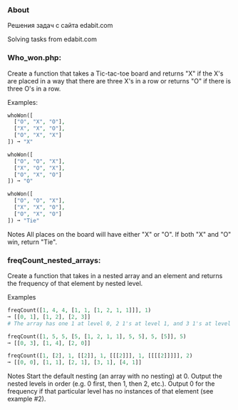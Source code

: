 ### About

Решения задач с сайта edabit.com

Solving tasks from edabit.com


### Who_won.php:

Create a function that takes a Tic-tac-toe board and returns "X" if the X's are placed in a way that there are three X's in a row or returns "O" if there is three O's in a row.

Examples:
```php
whoWon([
  ["O", "X", "O"],
  ["X", "X", "O"],
  ["O", "X", "X"]
]) ➞ "X"

whoWon([
  ["O", "O", "X"],
  ["X", "O", "X"],
  ["O", "X", "O"]
]) ➞ "O"

whoWon([
  ["O", "O", "X"],
  ["X", "X", "O"],
  ["O", "X", "O"]
]) ➞ "Tie"
```
Notes
All places on the board will have either "X" or "O".
If both "X" and "O" win, return "Tie".

### freqCount_nested_arrays:

Create a function that takes in a nested array and an element and returns the frequency of that element by nested level.

Examples
```php
freqCount([1, 4, 4, [1, 1, [1, 2, 1, 1]]], 1)
➞ [[0, 1], [1, 2], [2, 3]]
# The array has one 1 at level 0, 2 1's at level 1, and 3 1's at level 2.

freqCount([1, 5, 5, [5, [1, 2, 1, 1], 5, 5], 5, [5]], 5)
➞ [[0, 3], [1, 4], [2, 0]]

freqCount([1, [2], 1, [[2]], 1, [[[2]]], 1, [[[[2]]]]], 2)
➞ [[0, 0], [1, 1], [2, 1], [3, 1], [4, 1]]
```
Notes
Start the default nesting (an array with no nesting) at 0.
Output the nested levels in order (e.g. 0 first, then 1, then 2, etc.).
Output 0 for the frequency if that particular level has no instances of that element (see example #2).
